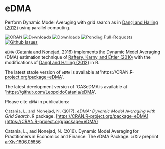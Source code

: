 # eDMA
Perform Dynamic Model Averaging with grid search as in [Dangl and Halling (2012)](http://www.sciencedirect.com/science/article/pii/S0304405X12000633) using parallel computing.

[![CRAN](http://www.r-pkg.org/badges/version/eDMA)](https://cran.r-project.org/package=eDMA) 
[![Downloads](http://cranlogs.r-pkg.org/badges/eDMA?color=brightgreen)](http://www.r-pkg.org/pkg/eDMA)
[![Downloads](http://cranlogs.r-pkg.org/badges/grand-total/eDMA?color=brightgreen)](http://www.r-pkg.org/pkg/eDMA)
[![Pending Pull-Requests](http://githubbadges.herokuapp.com/LeopoldoCatania/eDMA/pulls.svg?style=flat)](https://github.com/LeopoldoCatania/eDMA/pulls)
[![Github Issues](http://githubbadges.herokuapp.com/LeopoldoCatania/eDMA/issues.svg)](https://github.com/LeopoldoCatania/eDMA/issues)

`eDMA` ([Catania and Nonejad, 2016](https://CRAN.R-project.org/package=eDMA)) implements the Dynamic Model Averaging (DMA) estimation technique of 
[Raftery, Karny, and Ettler (2010)](http://www.tandfonline.com/doi/abs/10.1198/TECH.2009.08104) with the modifications of [Dangl and Halling (2012)](http://www.sciencedirect.com/science/article/pii/S0304405X12000633) in R.


The latest stable version of `eDMA` is available at 'https://CRAN.R-project.org/package=eDMA'.

The latest development version of `GASeDMA is available at 'https://github.com/LeopoldoCatania/eDMA'.

Please cite `eDMA` in publications:

Catania, L. and Nonejad, N. (2017). 
_eDMA: Dynamic Model Averaging with Grid Search_.
R package.
[https://CRAN.R-project.org/package=eDMA](https://CRAN.R-project.org/package=eDMA)  

Catania, L., and Nonejad, N. (2016). 
Dynamic Model Averaging for Practitioners in Economics and Finance: The eDMA Package. 
arXiv preprint [arXiv:1606.05656](https://arxiv.org/abs/1606.05656)

